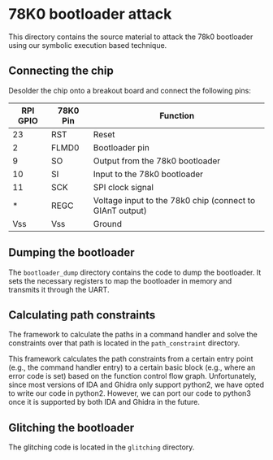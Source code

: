 # 78K0 bootloader attack

This directory contains the source material to attack the 78k0 bootloader using our symbolic execution based technique. 

## Connecting the chip
Desolder the chip onto a breakout board and connect the following pins:

| RPI GPIO | 78K0 Pin | Function |
| -------- | -------- | -------- |
| 23 | RST | Reset |
| 2 | FLMD0 | Bootloader pin |
| 9 | SO | Output from the 78k0 bootloader |
| 10 | SI | Input to the 78k0 bootloader |
| 11 | SCK | SPI clock signal |
| * | REGC | Voltage input to the 78k0 chip (connect to GIAnT output) |
| Vss | Vss | Ground |

## Dumping the bootloader
The ```bootloader_dump``` directory contains the code to dump the bootloader. It sets the necessary registers to map the bootloader in memory and transmits it through the UART.

## Calculating path constraints
The framework to calculate the paths in a command handler and solve the constraints over that path is located in the ```path_constraint``` directory. 

This framework calculates the path constraints from a certain entry point (e.g., the command handler entry) to a certain basic block (e.g., where an error code is set) based on the function control flow graph. Unfortunately, since most versions of IDA and Ghidra only support python2, we have opted to write our code in python2. However, we can port our code to python3 once it is supported by both IDA and Ghidra in the future. 


## Glitching the bootloader
The glitching code is located in the ```glitching``` directory. 
